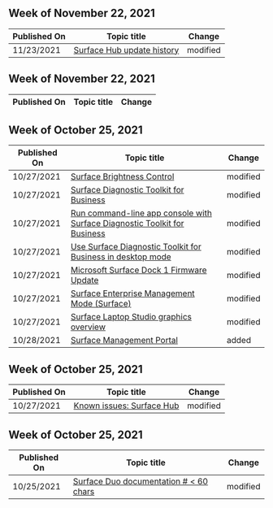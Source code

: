 <!-- This file is generated automatically each week. Changes made to this file will be overwritten.-->



## Week of November 22, 2021


| Published On |Topic title | Change |
|------|------------|--------|
| 11/23/2021 | [Surface Hub update history](/surface-hub/surface-hub-update-history) | modified |


## Week of November 22, 2021


| Published On |Topic title | Change |
|------|------------|--------|


## Week of October 25, 2021


| Published On |Topic title | Change |
|------|------------|--------|
| 10/27/2021 | [Surface Brightness Control](/surface/microsoft-surface-brightness-control) | modified |
| 10/27/2021 | [Surface Diagnostic Toolkit for Business](/surface/surface-diagnostic-toolkit-business) | modified |
| 10/27/2021 | [Run command-line app console with Surface Diagnostic Toolkit for Business](/surface/surface-diagnostic-toolkit-command-line) | modified |
| 10/27/2021 | [Use Surface Diagnostic Toolkit for Business in desktop mode](/surface/surface-diagnostic-toolkit-desktop-mode) | modified |
| 10/27/2021 | [Microsoft Surface Dock 1 Firmware Update](/surface/surface-dock-firmware-update) | modified |
| 10/27/2021 | [Surface Enterprise Management Mode (Surface)](/surface/surface-enterprise-management-mode) | modified |
| 10/27/2021 | [Surface Laptop Studio graphics overview](/surface/surface-laptop-studio-graphics) | modified |
| 10/28/2021 | [Surface Management Portal](/surface/surface-management-portal) | added |


## Week of October 25, 2021


| Published On |Topic title | Change |
|------|------------|--------|
| 10/27/2021 | [Known issues: Surface Hub](/surface-hub/surface-hub-2020-team-update-known-issues) | modified |


## Week of October 25, 2021


| Published On |Topic title | Change |
|------|------------|--------|
| 10/25/2021 | [Surface Duo documentation # < 60 chars](/surface-duo/index) | modified |

